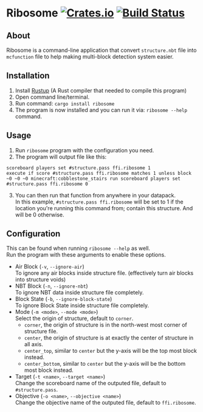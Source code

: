 # Ribosome [![Crates.io](https://img.shields.io/crates/v/ribosome)](https://crates.io/crates/ribosome) [![Build Status](https://travis-ci.com/oOBoomberOo/ribosome.svg?branch=master)](https://travis-ci.com/oOBoomberOo/ribosome)

## About
Ribosome is a command-line application that convert `structure.nbt` file into `mcfunction` file to help making multi-block detection system easier.  

## Installation
1) Install [Rustup](https://www.rust-lang.org/tools/install) (A Rust compiler that needed to compile this program)
2) Open command line/terminal.
3) Run command: `cargo install ribosome`
4) The program is now installed and you can run it via: `ribosome --help` command.

## Usage
1) Run `ribosome` program with the configuration you need.
2) The program will output file like this:
```
scoreboard players set #structure.pass ffi.ribosome 1
execute if score #structure.pass ffi.ribosome matches 1 unless block ~0 ~0 ~0 minecraft:cobblestone_stairs run scoreboard players set #structure.pass ffi.ribosome 0
```
3) You can then run that function from anywhere in your datapack.  
In this example, `#structure.pass ffi.ribosome` will be set to 1 if the location you're running this command from; contain this structure. And will be 0 otherwise.

## Configuration
This can be found when running `ribosome --help` as well.  
Run the program with these arguments to enable these options.
- Air Block (`-v`, `--ignore-air`)  
To ignore any air blocks inside structure file. (effectively turn air blocks into structure voids)
- NBT Block (`-n`, `--ignore-nbt`)  
To ignore NBT data inside structure file completely.
- Block State (`-b`, `--ignore-block-state`)  
To ignore Block State inside structure file completely.
- Mode (`-m <mode>`, `--mode <mode>`)  
Select the origin of structure, default to `corner`.
  - `corner`, the origin of structure is in the north-west most corner of structure file.
  - `center`, the origin of structure is at exactly the center of structure in all axis.
  - `center_top`, similar to `center` but the y-axis will be the top most block instead.
  - `center_bottom`, similar to `center` but the y-axis will be the bottom most block instead.
- Target (`-t <name>`, `--target <name>`)  
Change the scoreboard name of the outputed file, default to `#structure.pass`.
- Objective (`-o <name>`, `--objective <name>`)  
Change the objective name of the outputed file, default to `ffi.ribosome`.
